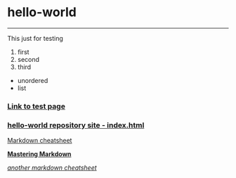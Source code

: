 # hello-world

---

This just for testing

1. first
2. second
3. third

* unordered
* list

### [Link to test page](https://vanderlyle.github.io "Testpage - vanderlyle.github.io")

### [hello-world repository site - index.html](https://vanderlyle.github.io/hello-world)

[Markdown cheatsheet](https://github.com/adam-p/markdown-here/wiki/Markdown-Cheatsheet)

[**Mastering Markdown**](https://guides.github.com/features/mastering-markdown/)

[*another markdown cheatsheet*](https://www.reddit.com/r/reddit.com/comments/6ewgt/reddit_markdown_primer_or_how_do_you_do_all_that/)
